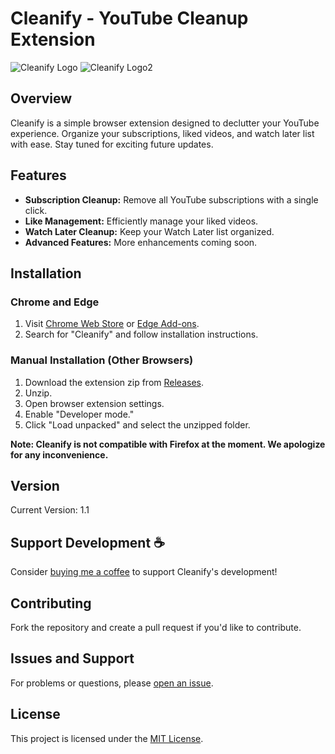 # Cleanify - YouTube Cleanup Extension

![Cleanify Logo](https://i.imgur.com/bPjFJAD.png#gh-dark-mode-only)
![Cleanify Logo2](https://i.imgur.com/2KmBZAf.png#gh-light-mode-only)

## Overview

Cleanify is a simple browser extension designed to declutter your YouTube experience. Organize your subscriptions, liked videos, and watch later list with ease. Stay tuned for exciting future updates.

## Features

- **Subscription Cleanup:** Remove all YouTube subscriptions with a single click.
- **Like Management:** Efficiently manage your liked videos.
- **Watch Later Cleanup:** Keep your Watch Later list organized.
- **Advanced Features:** More enhancements coming soon.

## Installation

### Chrome and Edge

1. Visit [Chrome Web Store](https://chrome.google.com/webstore/) or [Edge Add-ons](https://microsoftedge.microsoft.com/addons/Microsoft-Edge-Extensions-Home/).
2. Search for "Cleanify" and follow installation instructions.

### Manual Installation (Other Browsers)

1. Download the extension zip from [Releases](https://github.com/armanicdev/Cleanify/releases).
2. Unzip.
3. Open browser extension settings.
4. Enable "Developer mode."
5. Click "Load unpacked" and select the unzipped folder.

**Note: Cleanify is not compatible with Firefox at the moment. We apologize for any inconvenience.**

## Version

Current Version: 1.1

## Support Development ☕️

Consider [buying me a coffee](https://www.buymeacoffee.com/arman.cron) to support Cleanify's development!

## Contributing

Fork the repository and create a pull request if you'd like to contribute.

## Issues and Support

For problems or questions, please [open an issue](https://github.com/armanicdev/Cleanify/issues).

## License

This project is licensed under the [MIT License](LICENSE).
